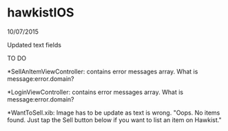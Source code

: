 # hawkistIOS

10/07/2015

Updated text fields

TO DO

*SellAnItemViewController: contains error messages array. What is message:error.domain?

*LoginViewController: contains error messages array. What is message:error.domain?

*WantToSell.xib: Image has to be update as text is wrong. "Oops. No items found. Just tap the Sell button below if you want to list an item on Hawkist."
